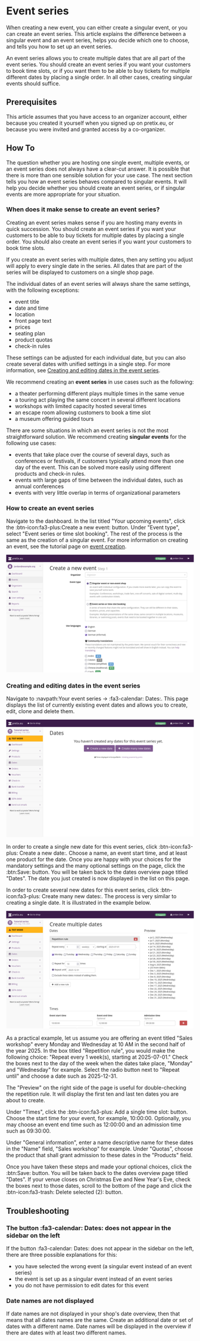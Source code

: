 # Event series

When creating a new event, you can either create a singular event, or you can create an event series. 
This article explains the difference between a singular event and an event series, helps you decide which one to choose, and tells you how to set up an event series. 

An event series allows you to create multiple dates that are all part of the event series. 
You should create an event series if you want your customers to book time slots, or if you want them to be able to buy tickets for multiple different dates by placing a single order. 
In all other cases, creating singular events should suffice. 

## Prerequisites 

This article assumes that you have access to an organizer account, either because you created it yourself when you signed up on pretix.eu, or because you were invited and granted access by a co-organizer. 

## How To 

The question whether you are hosting one single event, multiple events, or an event series does not always have a clear-cut answer. 
It is possible that there is more than one sensible solution for your use case. 
The next section tells you how an event series behaves compared to singular events. 
It will help you decide whether you should create an event series, or if singular events are more appropriate for your situation. 

### When does it make sense to create an event series? 

Creating an event series makes sense if you are hosting many events in quick succession. 
You should create an event series if you want your customers to be able to buy tickets for multiple dates by placing a single order. 
You should also create an event series if you want your customers to book time slots. 

If you create an event series with multiple dates, then any setting you adjust will apply to every single date in the series. 
All dates that are part of the series will be displayed to customers on a single shop page. 

The individual dates of an event series will always share the same settings, with the following exceptions: 

 - event title 
 - date and time 
 - location
 - front page text
 - prices 
 - seating plan
 - product quotas 
 - check-in rules 

These settings can be adjusted for each individual date, but you can also create several dates with unified settings in a single step. 
For more information, see [Creating and editing dates in the event series](#creating-and-editing-dates-in-the-event-series). 

We recommend creating an **event series** in use cases such as the following: 

 - a theater performing different plays multiple times in the same venue 
 - a touring act playing the same concert in several different locations
 - workshops with limited capacity hosted several times
 - an escape room allowing customers to book a time slot 
 - a museum offering guided tours

There are some situations in which an event series is not the most straightforward solution. 
We recommend creating **singular events** for the following use cases: 

 - events that take place over the course of several days, such as conferences or festivals, if customers typically attend more than one day of the event. 
 This can be solved more easily using different products and check-in rules.
 - events with large gaps of time between the individual dates, such as annual conferences 
 - events with very little overlap in terms of organizational parameters 

### How to create an event series 

Navigate to the dashboard. 
In the list titled "Your upcoming events", click the :btn-icon:fa3-plus:Create a new event: button. 
Under "Event type", select "Event series or time slot booking". 
The rest of the process is the same as the creation of a singular event. 
For more information on creating an event, see the tutorial page on [event creation](../tutorial/event.md). 

![Page titled "Create new Event—Step 1", showing options for choosing an organizer account, the event type, and languages to be used.](../assets/screens/event/create-event1.png "Create new event step 1 screenshot" ) 

### Creating and editing dates in the event series 

Navigate to :navpath:Your event series → :fa3-calendar: Dates:. 
This page displays the list of currently existing event dates and allows you to create, edit, clone and delete them.

![Page titled "Dates", displaying buttons for creating a single or multiple new dates. ](../assets/screens/event-series/dates.png "Dates screenshot" ) 

In order to create a single new date for this event series, click :btn-icon:fa3-plus: Create a new date:. 
Choose a name, an event start time, and at least one product for the date. 
Once you are happy with your choices for the mandatory settings and the many optional settings on the page, click the :btn:Save: button. 
You will be taken back to the dates overview page titled "Dates". 
The date you just created is now displayed in the list on this page. 

In order to create several new dates for this event series, click :btn-icon:fa3-plus: Create many new dates:. 
The process is very similar to creating a single date. 
It is illustrated in the example below. 

![Page titled "Create multiple dates", displaying options for a repetition rule and times, as well as a preview of dates about to be created. ](../assets/screens/event-series/create-multiple-example.png "Create multiple dates example" ) 

As a practical example, let us assume you are offering an event titled "Sales workshop" every Monday and Wednesday at 10 AM in the second half of the year 2025. 
In the box titled "Repetition rule", you would make the following choice: 
"Repeat every 1 week(s), starting at 2025-07-01." 
Check the boxes next to the day of the week when the dates take place, "Monday" and "Wednesday" for example. 
Select the radio button next to "Repeat until" and choose a date such as 2025-12-31. 

The "Preview" on the right side of the page is useful for double-checking the repetition rule. 
It will display the first ten and last ten dates you are about to create. 

Under "Times", click the :btn-icon:fa3-plus: Add a single time slot: button. 
Choose the start time for your event, for example, 10:00:00. 
Optionally, you may choose an event end time such as 12:00:00 and an admission time such as 09:30:00. 

Under "General information", enter a name descriptive name for these dates in the "Name" field, "Sales workshop" for example. 
Under "Quotas", choose the product that shall grant admission to these dates in the "Products" field. 

Once you have taken these steps and made your optional choices, click the :btn:Save: button. 
You will be taken back to the dates overview page titled "Dates". 
If your venue closes on Christmas Eve and New Year's Eve, check the boxes next to those dates, scroll to the bottom of the page and click the :btn-icon:fa3-trash: Delete selected (2): button. 

## Troubleshooting 

### The button :fa3-calendar: Dates: does not appear in the sidebar on the left 

If the button :fa3-calendar: Dates: does not appear in the sidebar on the left, there are three possible explanations for this: 

 - you have selected the wrong event (a singular event instead of an event series)
 - the event is set up as a singular event instead of an event series
 - you do not have permission to edit dates for this event 

### Date names are not displayed 

If date names are not displayed in your shop's date overview, then that means that all dates names are the same. 
Create an additional date or set of dates with a different name. 
Date names will be displayed in the overview if there are dates with at least two different names. 